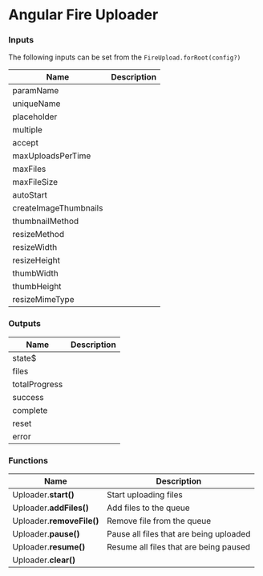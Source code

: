 # Angular Fire Uploader


### Inputs

The following inputs can be set from the `FireUpload.forRoot(config?)`

| Name                  | Description                                           |
| --------------------- | ----------------------------------------------------- |
| paramName             |                                                       |
| uniqueName            |                                                       |
| placeholder           |                                                       |
| multiple              |                                                       |
| accept                |                                                       |
| maxUploadsPerTime     |                                                       | 
| maxFiles              |                                                       | 
| maxFileSize           |                                                       | 
| autoStart             |                                                       | 
| createImageThumbnails |                                                       | 
| thumbnailMethod       |                                                       | 
| resizeMethod          |                                                       | 
| resizeWidth           |                                                       | 
| resizeHeight          |                                                       | 
| thumbWidth            |                                                       | 
| thumbHeight           |                                                       | 
| resizeMimeType        |                                                       | 


### Outputs

| Name           | Description                                           |
| -------------- | ----------------------------------------------------- |
| state$         |                                                       |
| files          |                                                       |
| totalProgress  |                                                       |
| success        |                                                       |
| complete       |                                                       |
| reset          |                                                       | 
| error          |                                                       | 


### Functions

| Name                      | Description                                           |
| ------------------------- | ----------------------------------------------------- |
| Uploader.**start()**      | Start uploading files                                 |
| Uploader.**addFiles()**   | Add files to the queue                                |
| Uploader.**removeFile()** | Remove file from the queue                            |
| Uploader.**pause()**      | Pause all files that are being uploaded               |
| Uploader.**resume()**     | Resume all files that are being paused                |
| Uploader.**clear()**      |                                                       | 





